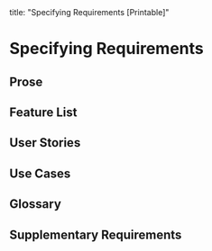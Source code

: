 <frontmatter>
title: "Specifying Requirements [Printable]"
</frontmatter>

<link rel="stylesheet" href="{{baseUrl}}/css/textbook.css">

<div class="website-content">

<div id="main">

# Specifying Requirements

## Prose

<include src="prose/what/unit-inParent-asFlat-print.md" boilerplate />

## Feature List

<include src="featureList/what/unit-inParent-asFlat-print.md" boilerplate />

## User Stories

<include src="userStories/introduction/unit-inParent-asFlat-print.md" boilerplate />
<include src="userStories/details/unit-inParent-asFlat-print.md" boilerplate />
<include src="userStories/usage/unit-inParent-asFlat-print.md" boilerplate />

## Use Cases

<include src="useCases/introduction/unit-inParent-asFlat-print.md" boilerplate />
<include src="useCases/identifying/unit-inParent-asFlat-print.md" boilerplate />
<include src="useCases/details/unit-inParent-asFlat-print.md" boilerplate />
<include src="useCases/usage/unit-inParent-asFlat-print.md" boilerplate />

## Glossary

<include src="glossary/what/unit-inParent-asFlat-print.md" boilerplate />

## Supplementary Requirements

<include src="supplementaryRequirements/what/unit-inParent-asFlat-print.md" boilerplate />

</div>

</div>
